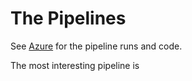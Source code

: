 # The Pipelines
See [Azure](https://dev.azure.com/OIBSS-F/Forged%20In%20The%20Lore/_build) for the pipeline runs and code.


The most interesting pipeline is 
